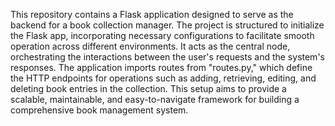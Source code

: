This repository contains a Flask application designed to serve as the backend for a book collection manager. The project is structured to initialize the Flask app, incorporating necessary configurations to facilitate smooth operation across different environments. It acts as the central node, orchestrating the interactions between the user's requests and the system's responses. The application imports routes from "routes.py," which define the HTTP endpoints for operations such as adding, retrieving, editing, and deleting book entries in the collection. This setup aims to provide a scalable, maintainable, and easy-to-navigate framework for building a comprehensive book management system.